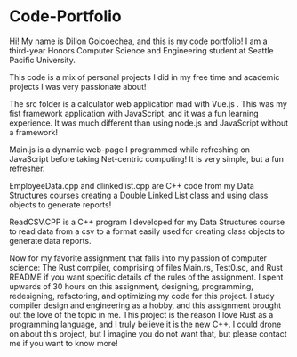 # Code-Portfolio
Hi! My name is Dillon Goicoechea, and this is my code portfolio!
I am a third-year Honors Computer Science and Engineering student at Seattle Pacific University.

This code is a mix of personal projects I did in my free time and academic projects I was very passionate about!

The src folder is a calculator web application mad with Vue.js . This was my fist framework application with JavaScript, and it was a fun learning experience. It was much different than using node.js and JavaScript without a framework!

Main.js is a dynamic web-page I programmed while refreshing on JavaScript before taking Net-centric computing! It is very simple, but a fun refresher.

EmployeeData.cpp and dlinkedlist.cpp are C++ code from my Data Structures courses creating a Double Linked List class and using class objects to generate reports!

ReadCSV.CPP is a C++ program I developed for my Data Structures course to read data from a csv to a format easily used for creating class objects to generate data reports.

Now for my favorite assignment that falls into my passion of computer science: The Rust compiler, comprising of files Main.rs, Test0.sc, and Rust README if you want specific details of the rules of the assignment.
I spent upwards of 30 hours on this assignment, designing, programming, redesigning, refactoring, and optimizing my code for this project. I study compiler design and engineering as a hobby, and this assignment brought out the love of the topic in me. This project is the reason I love Rust as a programming language, and I truly believe it is the new C++. I could drone on about this project, but I imagine you do not want that, but please contact me if you want to know more!
